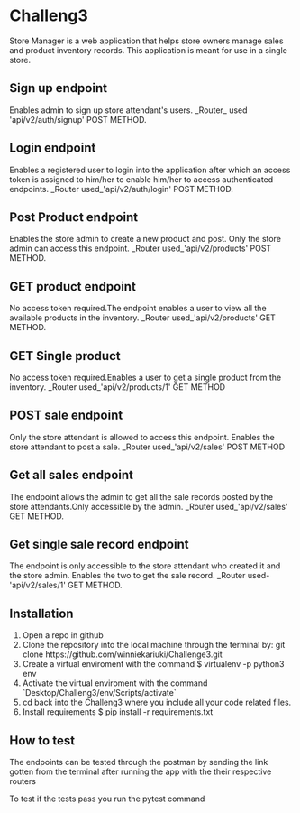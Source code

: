 # Challeng3
Store Manager is a web application that helps store owners manage sales and product inventory records. This application is meant for use in a single store.

<h2>Sign up endpoint</h2>
<p>Enables admin to sign up store attendant's users.
_Router_ used 'api/v2/auth/signup' POST METHOD.</p>

<h2>Login endpoint</h2>
<p>Enables a registered user to login into the application after which an 
access token is assigned to him/her to enable him/her to access 
authenticated endpoints.
_Router used_'api/v2/auth/login' POST METHOD.</p>
<h2>Post Product endpoint</h2>
<p>Enables the store admin to create a new product and post.
Only the store admin can access this endpoint.
_Router used_'api/v2/products' POST METHOD.</p>
<h2>GET product endpoint</h2>
<p>No access token required.The endpoint enables a user to
view all the available products in the inventory.
_Router used_'api/v2/products' GET METHOD.</p>
<h2>GET Single product</h2>
<p>No access token required.Enables a user to get a single
product from the inventory.
_Router used_'api/v2/products/1' GET METHOD</p>
<h2>POST sale endpoint</h2>
<p>Only the store attendant is allowed to access this endpoint.
Enables the store attendant to post a sale.
_Router used_'api/v2/sales' POST METHOD</p>
<h2>Get all sales endpoint</h2>
<p>The endpoint allows the admin to get all the sale records posted
by the store attendants.Only accessible by the admin.
_Router used_'api/v2/sales' GET METHOD.</p>
<h2>Get single sale record endpoint</h2>
<P>The endpoint is only accessible to the store attendant who created it and the store admin.
Enables the two to get the sale record.
_Router used-'api/v2/sales/1' GET METHOD.</p>

<div><h2>Installation</h2>
  <ol>
     <li>Open a repo in github</li>
     <li>Clone the repository into the local machine through the terminal by: git clone https://github.com/winniekariuki/Challenge3.git</li>
     <li>Create a virtual enviroment with the command $ virtualenv -p python3 env</li>
     <li>Activate the virtual enviroment with the command `Desktop/Challeng3/env/Scripts/activate`</li>
    <li>cd back into the Challeng3 where you include all your code related files.</li>
    <li>Install requirements $ pip install -r requirements.txt</li>
  </ol>
</div>
<div><h2>How to test</h2>
  <p>The endpoints can be tested through the postman by sending the link gotten from the terminal after running the app with the their respective routers</p>
  <p>To test if the tests pass you run the pytest command </p>
</div>
